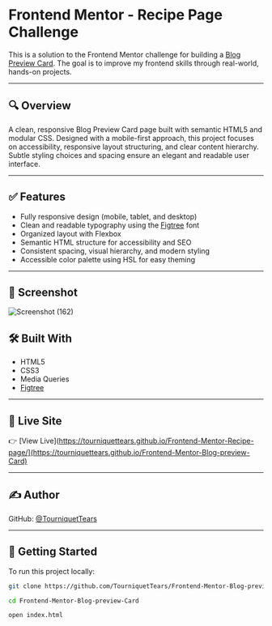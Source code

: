 # Frontend Mentor - Recipe Page Challenge

This is a solution to the Frontend Mentor challenge for building a [Blog Preview Card](https://www.frontendmentor.io/challenges/blog-preview-card-ckPaj01IcS). The goal is to improve my frontend skills through real-world, hands-on projects.

---

## 🔍 Overview

A clean, responsive Blog Preview Card page built with semantic HTML5 and modular CSS. Designed with a mobile-first approach, this project focuses on accessibility, responsive layout structuring, and clear content hierarchy. Subtle styling choices and spacing ensure an elegant and readable user interface.

---

## ✅ Features

- Fully responsive design (mobile, tablet, and desktop)
- Clean and readable typography using the [Figtree](https://fonts.google.com/specimen/Figtree) font
- Organized layout with Flexbox
- Semantic HTML structure for accessibility and SEO
- Consistent spacing, visual hierarchy, and modern styling
- Accessible color palette using HSL for easy theming

---

## 📸 Screenshot


![Screenshot (162)](https://github.com/user-attachments/assets/44dc9922-4d9f-4f64-ae77-1cf2744d2f77)




## 🛠️ Built With

- HTML5
- CSS3
- Media Queries
- [Figtree](https://fonts.google.com/specimen/Figtree)

---

## 🔗 Live Site

👉 [View Live](https://tourniquettears.github.io/Frontend-Mentor-Recipe-page/](https://tourniquettears.github.io/Frontend-Mentor-Blog-preview-Card)

---

## ✍️ Author

GitHub: [@TourniquetTears](https://github.com/TourniquetTears)

---

## 🚀 Getting Started

To run this project locally:

```bash
git clone https://github.com/TourniquetTears/Frontend-Mentor-Blog-preview-Card.git

cd Frontend-Mentor-Blog-preview-Card

open index.html
